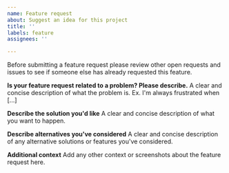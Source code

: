 ```yaml
---
name: Feature request
about: Suggest an idea for this project
title: ''
labels: feature
assignees: ''

---
```


Before submitting a feature request please review other open requests and issues to see if someone else has already requested this feature.

**Is your feature request related to a problem? Please describe.**
A clear and concise description of what the problem is. Ex. I'm always frustrated when [...]

**Describe the solution you'd like**
A clear and concise description of what you want to happen.

**Describe alternatives you've considered**
A clear and concise description of any alternative solutions or features you've considered.

**Additional context**
Add any other context or screenshots about the feature request here.
